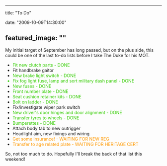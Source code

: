 
---
title: "To Do"

date: "2009-10-09T14:30:00"

featured_image: ""
---


My initial target of September has long passed, but on the plus side, this could be one of the last to-do lists before I take The Duke for his MOT.
<ul><li><span style="color: rgb(51, 204, 0);">Fit new clutch parts</span> <span style="color: rgb(51, 204, 0);">- DONE</span>
</li><li>Fit handbrake gaitor</li><li><span style="color: rgb(51, 204, 0);">New brake light switch - DONE</span>
</li><li style="color: rgb(51, 204, 0);">Fix fog light fuse, lamp and sort military dash panel - DONE
</li><li><span style="color: rgb(51, 204, 0);">New fuses - DONE</span>
</li><li><span style="color: rgb(51, 204, 0);">Front number plate - DONE</span>
</li><li><span style="color: rgb(51, 204, 0);">Seat cushion retainer kits - DONE</span></li><li><span style="color: rgb(51, 204, 0);">Bolt on ladder - DONE</span>
</li><li>Fix/investigate wiper park switch</li><li><span style="color: rgb(51, 204, 0);">New driver's door hinges and door alignment - DONE</span>
</li><li><span style="color: rgb(51, 204, 0);">Transfer tyres to wheels - DONE</span>
</li><li><span style="color: rgb(51, 204, 0);">Bumperettes - DONE</span>
</li><li>Attach body tab to new outrigger
</li><li>Headlight aim, new fixings and wiring
</li><li><span style="color: rgb(255, 153, 0);">Get some insurance! - WAITING FOR NEW REG</span>
</li><li><span style="color: rgb(255, 153, 0);">Transfer to age related plate - WAITING FOR HERITAGE CERT</span>
</li></ul>So, not too much to do.  Hopefully I'll break the back of that list this weekend!